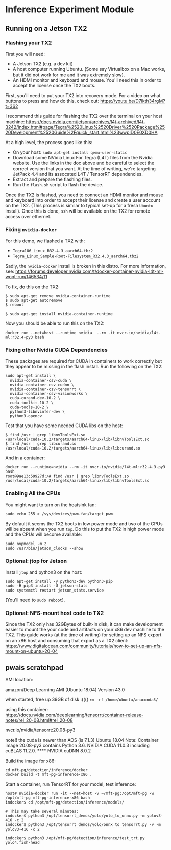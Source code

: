 # Inference Experiment Module


## Running on a Jetson TX2

### Flashing your TX2

First you will need:
 * A Jetson TX2 (e.g. a dev kit)
 * A host computer running Ubuntu.  (Some say Virtualbox on a Mac works, but
     it did not work for me and it was extremely slow).
 * An HDMI monitor and keyboard and mouse.  You'll need this in order to accept
     the license once the TX2 boots.

First, you'll need to put your TX2 into recovery mode.  For a video on
what buttons to press and how do this, check out: https://youtu.be/D7lkth34rgM?t=362

I recommend this guide for flashing the TX2 over the terminal on your host
machine:
https://docs.nvidia.com/jetson/archives/l4t-archived/l4t-3242/index.html#page/Tegra%2520Linux%2520Driver%2520Package%2520Development%2520Guide%2Fquick_start.html%23wwpID0E0XD0HA

At a high level, the process goes like this:
 * On your host: `sudo apt-get install qemu-user-static`
 * Download some NVidia Linux For Tegra (L4T) files from the Nvidia website.
     Use the links in the doc above and be careful to select the correct
     version that you want.  At the time of writing, we're targeting
     JetPack 4.4 and its assocated L4T / TensorRT dependencies.
 * Extract and prepare the flashing files.
 * Run the `flash.sh` script to flash the device.

Once the TX2 is flashed, you need to connect an HDMI monitor and mouse and 
keyboard into order to accept their license and create a user account on
the TX2. (This process is similar to typical set-up for a fresh `Ubuntu`
install).  Once this is done, `ssh` will be available on the TX2 for remote
access over ethernet.

### Fixing `nvidia-docker`

For this demo, we flashed a TX2 with:
  * `Tegra186_Linux_R32.4.3_aarch64.tbz2`
  * `Tegra_Linux_Sample-Root-Filesystem_R32.4.3_aarch64.tbz2`

Sadly, the `nvidia-docker` install is broken in this distro.  For more
information, see:
https://forums.developer.nvidia.com/t/docker-container-nvidia-l4t-ml-wont-run/146534/11

To fix, do this on the TX2:
```
$ sudo apt-get remove nvidia-container-runtime
$ sudo apt-get autoremove
$ reboot

$ sudo apt-get install nvidia-container-runtime
```

Now you should be able to run this on the TX2:
```
docker run --net=host --runtime nvidia  --rm -it nvcr.io/nvidia/l4t-ml:r32.4-py3 bash
```

### Fixing other Nvidia CUDA Dependencies

These packages are required for CUDA in containers to work correctly
but they appear to be missing in the flash install.  Run the following on the
TX2:
```
sudo apt-get install \
  nvidia-container-csv-cuda \
  nvidia-container-csv-cudnn \
  nvidia-container-csv-tensorrt \
  nvidia-container-csv-visionworks \
  cuda-curand-dev-10-2 \
  cuda-toolkit-10-2 \
  cuda-tools-10-2 \
  python3-libnvinfer-dev \
  python3-opencv
```

Test that you have some needed CUDA libs on the host:
```
$ find /usr | grep libnvToolsExt.so
/usr/local/cuda-10.2/targets/aarch64-linux/lib/libnvToolsExt.so
$ find /usr | grep libcurand.so
/usr/local/cuda-10.2/targets/aarch64-linux/lib/libcurand.so
```

And in a container:
```
docker run --runtime=nvidia --rm -it nvcr.io/nvidia/l4t-ml:r32.4.3-py3 bash
root@9ae13c59927d:/# find /usr | grep libnvToolsExt.so
/usr/local/cuda-10.2/targets/aarch64-linux/lib/libnvToolsExt.so
```

### Enabling All the CPUs

You might want to turn on the heatsink fan:
```
sudo echo 255 > /sys/devices/pwm-fan/target_pwm
```

By default it seems the TX2 boots in low power mode and two of the CPUs will
be absent when you run `top`.  Do this to put the TX2 in high power mode and
the CPUs will become available:
```
sudo nvpmodel -m 2
sudo /usr/bin/jetson_clocks --show
```

### Optional: jtop for Jetson

Install `jtop` and python3 on the host:

```
sudo apt-get install -y python3-dev python3-pip
sudo -H pip3 install -U jetson-stats
sudo systemctl restart jetson_stats.service
```
(You'll need to `sudo reboot`).

### Optional: NFS-mount host code to TX2

Since the TX2 only has 32GBytes of built-in disk, it can make development
easier to mount the your code and artifacts on your x86 dev machine
to the TX2.  This guide works (at the time of writing) for setting up
an NFS export on an x86 host and consuming that export as a TX2 client:
https://www.digitalocean.com/community/tutorials/how-to-set-up-an-nfs-mount-on-ubuntu-20-04



## pwais scratchpad


AMI location:

amazon/Deep Learning AMI (Ubuntu 18.04) Version 43.0

when started, free up 39GB of disk :((((
`rm -rf /home/ubuntu/anaconda3/`

using this container: 
https://docs.nvidia.com/deeplearning/tensorrt/container-release-notes/rel_20-08.html#rel_20-08

nvcr.io/nvidia/tensorrt:20.08-py3

note!! the cuda is newer than AOS (is 7.1.3)
Ubuntu 18.04
Note: Container image 20.08-py3 contains Python 3.6.
NVIDIA CUDA 11.0.3 including cuBLAS 11.2.0. ****
NVIDIA cuDNN 8.0.2

Build the image for x86:

```
cd mft-pg/detection/inference/docker
docker build -t mft-pg-inference-x86 .
```

Start a container, run TensorRT for your model, test inference:
```
host# nvidia-docker run -it --net=host -v ~/mft-pg:/opt/mft-pg -w /opt/mft-pg mft-pg-inference-x86 bash
indocker$ cd /opt/mft-pg/detection/inference/models/

# This may take several minutes:
indocker$ python3 /opt/tensorrt_demos/yolo/yolo_to_onnx.py -m yolov3-416 -c 2
indocker$ python3 /opt/tensorrt_demos/yolo/onnx_to_tensorrt.py -v -m yolov3-416 -c 2

indocker$ python3 /opt/mft-pg/detection/inference/test_trt.py yolo4.fish-head
```





